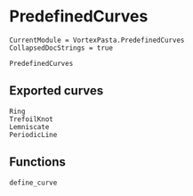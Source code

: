 # PredefinedCurves

```@meta
CurrentModule = VortexPasta.PredefinedCurves
CollapsedDocStrings = true
```

```@docs
PredefinedCurves
```

## Exported curves

```@docs
Ring
TrefoilKnot
Lemniscate
PeriodicLine
```

## Functions

```@docs
define_curve
```
